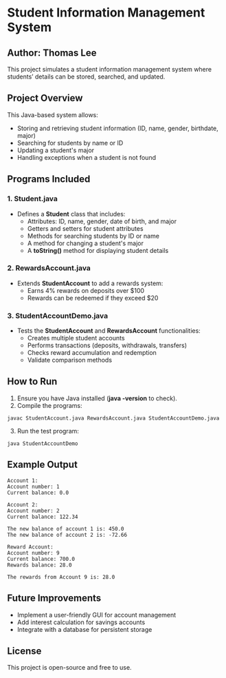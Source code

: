 # **Student Information Management System**
## Author: Thomas Lee
This project simulates a student information management system where students’ details can be stored, searched, and updated.

## Project Overview
This Java-based system allows:
- Storing and retrieving student information (ID, name, gender, birthdate, major)
- Searching for students by name or ID
- Updating a student's major
- Handling exceptions when a student is not found

## Programs Included
### 1. Student.java
- Defines a **Student** class that includes:
  - Attributes: ID, name, gender, date of birth, and major
  - Getters and setters for student attributes
  - Methods for searching students by ID or name
  - A method for changing a student's major
  - A **toString()** method for displaying student details


### 2. RewardsAccount.java
- Extends **StudentAccount** to add a rewards system:
  - Earns 4% rewards on deposits over $100
  - Rewards can be redeemed if they exceed $20

### 3. StudentAccountDemo.java
- Tests the **StudentAccount** and **RewardsAccount** functionalities:
  - Creates multiple student accounts
  - Performs transactions (deposits, withdrawals, transfers)
  - Checks reward accumulation and redemption
  - Validate comparison methods

## How to Run
1. Ensure you have Java installed (**java -version** to check).
2. Compile the programs:
```
javac StudentAccount.java RewardsAccount.java StudentAccountDemo.java
```
3. Run the test program:
```
java StudentAccountDemo
```
## Example Output
```
Account 1:
Account number: 1
Current balance: 0.0

Account 2:
Account number: 2
Current balance: 122.34

The new balance of account 1 is: 450.0
The new balance of account 2 is: -72.66

Reward Account:
Account number: 9
Current balance: 700.0
Rewards balance: 28.0

The rewards from Account 9 is: 28.0
```
## Future Improvements
- Implement a user-friendly GUI for account management
- Add interest calculation for savings accounts
- Integrate with a database for persistent storage
  
## License
This project is open-source and free to use.
